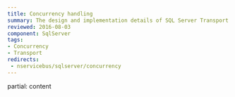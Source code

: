 ```yaml
---
title: Concurrency handling
summary: The design and implementation details of SQL Server Transport concurrency handling
reviewed: 2016-08-03
component: SqlServer
tags:
- Concurrency
- Transport
redirects:
 - nservicebus/sqlserver/concurrency
---
```


partial: content
